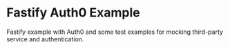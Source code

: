 # Fastify Auth0 Example

Fastify example with Auth0 and some test examples for mocking third-party service and authentication.
